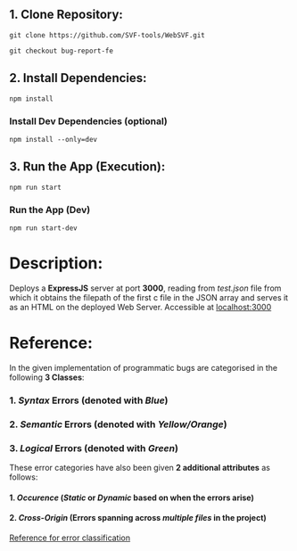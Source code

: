 ## 1. Clone Repository:

```
git clone https://github.com/SVF-tools/WebSVF.git

git checkout bug-report-fe
```

## 2. Install Dependencies:

```
npm install
```

### Install Dev Dependencies (optional)
```
npm install --only=dev
```

## 3. Run the App (Execution):

```
npm run start
```

### Run the App (Dev)

```
npm run start-dev
```

# Description:

Deploys a **ExpressJS** server at port **3000**, reading from _test.json_ file from which it obtains the filepath of the first c file in the JSON array and serves it as an HTML on the deployed Web Server. Accessible at [localhost:3000](http://localhost:3000/)


# Reference:

In the given implementation of programmatic bugs are categorised in the following **3 Classes**:

### 1. **_Syntax_ Errors** (denoted with _Blue_)
### 2. **_Semantic_ Errors** (denoted with _Yellow/Orange_)
### 3. **_Logical_ Errors** (denoted with _Green_)

These error categories have also been given **2 additional attributes** as follows:

#### 1. **_Occurence_** (_Static_ or _Dynamic_ based on when the errors arise)
#### 2. **_Cross-Origin_** (Errors spanning across _multiple files_ in the project)

[Reference for error classification](https://www.inf.unibz.it/~calvanese/teaching/04-05-ip/lecture-notes/uni09/node2.html)